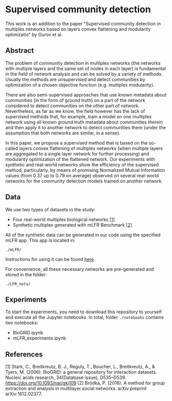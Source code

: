 # Supervised community detection
This work is an addition to the paper "Supervised community detection in multiplex networks based on
layers convex flattening and modularity optimizatio" by Gurov et al.

## Abstract
The problem of community detection in multiplex networks (the networks with multiple layers and the same set of nodes in each layer) is fundamental 
in the field of network analysis and can be solved by a variety of methods. Usually the methods are unsupervised and detect communities by optimization of a 
chosen objective function (e.g. multiplex modularity). 

There are also semi-supervised approaches that use known metadata about communities (in the form of ground truth) on a part of the network considered to detect 
communities on the other part of network. Nevertheless, as far as we know, the field however has the lack of supervised methods that, for example, 
train a model on one multiplex network using all known ground truth metadata about communities therein and then apply it to another network to detect 
communities there (under the assumption that both networks are similar, in a sense). 

In this paper, we propose a supervised method that is based on the so-called layers convex flattening of multiplex networks 
(when multiple layers are aggregated to a single layer network for further processing) and modularity optimization of the flattened network.
Our experiments with synthetic and real-world networks show the efficiency of the supervised method, particularly, by means of promising 
Normalized Mutual Information values (from 0.37 up to 0.79 on average) observed on several real-world networks for the community detection 
models trained on another network.

## Data
We use two types of datasets in the study:
 - Four real-world multiplex biological networks [[1]](#1)
 - Synthetic multiplex generated with mLFR Benchmark [[2]](#2)

All of the synthetic data can be generated in our code using the specified mLFR app.
This app is located in:
```
./mLFR/
```
Instructions for using it can be found <a href='https://github.com/pbrodka/mLFR-benchmark'>here</a>.

For convenience, all these necessary networks are pre-generated and stored in the folder:
```
./LFR_nets/
```
## Experiments
To start the experiments, you need to download this repository to yourself and execute all the Jupyter notebooks.
In total, folder ```./notebooks``` contains two notebooks: 
 - BioGRID.ipynb
 - mLFR_experiments.ipynb

## References
<a id="1">[1]</a> 
Stark, C., Breitkreutz, B. J., Reguly, T., Boucher, L., Breitkreutz, A., & Tyers, M. (2006). BioGRID: a general repository for interaction datasets. Nucleic acids research, 34(Database issue), D535–D539. https://doi.org/10.1093/nar/gkj109
<a id="2">[2]</a>
Bródka, P. (2016). A method for group extraction and analysis in multilayer social networks. arXiv preprint arXiv:1612.02377.
